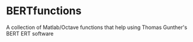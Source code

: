 # BERTfunctions
A collection of Matlab/Octave functions that help using Thomas Gunther's BERT ERT software

